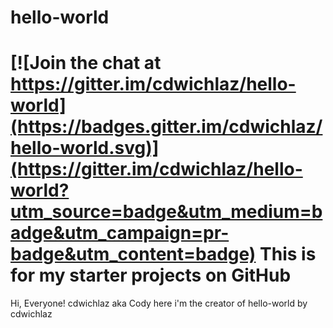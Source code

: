 # hello-world

[![Join the chat at https://gitter.im/cdwichlaz/hello-world](https://badges.gitter.im/cdwichlaz/hello-world.svg)](https://gitter.im/cdwichlaz/hello-world?utm_source=badge&utm_medium=badge&utm_campaign=pr-badge&utm_content=badge)
This is for my starter projects on GitHub
========================================
Hi, Everyone!
cdwichlaz aka Cody here i'm the creator of hello-world by cdwichlaz
